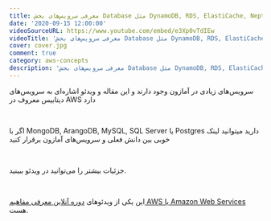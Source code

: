 ```yaml
---
title: معرفی سرویس‌های بخش Database مثل DynamoDB, RDS, ElastiCache, Neptune و ‌Amazon Redshift
date: '2020-09-15 12:00:00'
videoSourceURL: https://www.youtube.com/embed/e3Xp0vTdIEw
videoTitle: 'معرفی سرویس‌های بخش Database مثل DynamoDB, RDS, ElastiCache, Neptune و ‌Amazon Redshift'
cover: cover.jpg
comment: true
category: aws-concepts
description: 'معرفی سرویس‌های بخش Database مثل DynamoDB, RDS, ElastiCache, Neptune و ‌Amazon Redshift'
---
```


سرویس‌های زیادی در آمازون وجود دارند و این مقاله و ویدئو اشاره‌ای به سرویس‌های دیتابیس معروف در AWS دارد

<br />

اگر با MongoDB, ArangoDB, MySQL, SQL Server یا Postgres دارید میتوانید لینک خوبی بین دانش فعلی و سرویس‌های آمازون برقرار کنید

<br />

جزئیات بیشتر را می‌توانید در ویدئو ببینید.

<br />

این یکی از ویدئو‌های
[دوره آنلاین معرفی مفاهیم AWS یا Amazon Web Services
](/amazon-web-services-concepts-course)
هست.

